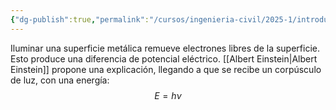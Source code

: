 ```yaml
---
{"dg-publish":true,"permalink":"/cursos/ingenieria-civil/2025-1/introduccion-a-la-ingenieria-fisica/energia/efecto-fotoelectrico/"}
---
```


Iluminar una superficie metálica remueve electrones libres de la superficie.
Esto produce una diferencia de potencial eléctrico.
[[Albert Einstein\|Albert Einstein]] propone una explicación, llegando a que se recibe un corpúsculo de luz, con una energía:
$$
E=h\nu
$$